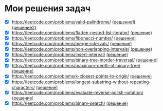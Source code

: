 # Мои решения задач

- [x] https://leetcode.com/problems/valid-palindrome/ [(решение1)](https://github.com/Nenamanui/Leet_tasks/blob/main/Palindrome_125.py) [(решение2)](https://github.com/Nenamanui/Leet_tasks/blob/main/Palindrome_second_125.py)
- [x] https://leetcode.com/problems/flatten-nested-list-iterator/ [(решение)](https://github.com/Nenamanui/Leet_tasks/blob/main/Flatten_Nested_List_341.py)
- [x] https://leetcode.com/problems/fibonacci-number/ [(решение)](https://github.com/Nenamanui/Leet_tasks/blob/main/Fibonacci_Number_509.py)
- [x] https://leetcode.com/problems/merge-intervals/ [(решение)](https://github.com/Nenamanui/Leet_tasks/blob/main/Merge_Intervals_56.py)
- [x] https://leetcode.com/problems/non-overlapping-intervals/ [(решение)](https://github.com/Nenamanui/Leet_tasks/blob/main/Nonoverlapping_intervals_435.py)
- [x] https://leetcode.com/problems/insert-interval/ [(решение)](https://github.com/Nenamanui/Leet_tasks/blob/main/Insert_Interval_57.py)
- [x] https://leetcode.com/problems/binary-tree-inorder-traversal/ [(решение)](https://github.com/Nenamanui/Leet_tasks/blob/main/Binary_Tree_Inorder_Traversal_94.py)
- [x] https://leetcode.com/problems/maximum-depth-of-binary-tree/ [(решение)](https://github.com/Nenamanui/Leet_tasks/blob/main/Maximum_Depth_Of_Binary_Tree_104.py)
- [x] https://leetcode.com/problems/k-closest-points-to-origin/ [(решение)](https://github.com/Nenamanui/Leet_tasks/blob/main/K_Closest_Points_To_Origin_973.py)
- [x] https://leetcode.com/problems/longest-substring-without-repeating-characters/ [(решение)](https://github.com/Nenamanui/Leet_tasks/blob/main/Longest_Substring_Without_Repeating_Characters_3.py)
- [x] https://leetcode.com/problems/evaluate-reverse-polish-notation/ [(решение)](https://github.com/Nenamanui/Leet_tasks/blob/main/Evaluate_Reverse_Polish_Notation_150.py)
- [x] https://leetcode.com/problems/binary-search/ [(решение)](https://github.com/Nenamanui/Leet_tasks/blob/main/Binary_Search_704.py)